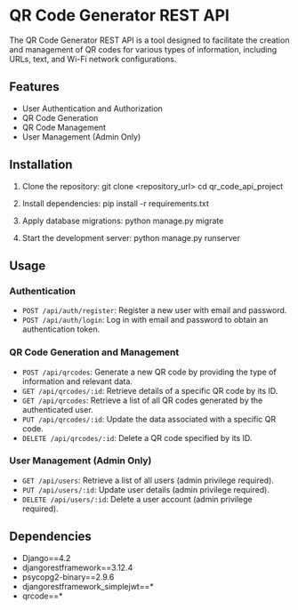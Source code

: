 # QR Code Generator REST API

The QR Code Generator REST API is a tool designed to facilitate the creation and management of QR codes for various types of information, including URLs, text, and Wi-Fi network configurations. 

## Features

- User Authentication and Authorization
- QR Code Generation
- QR Code Management
- User Management (Admin Only)

## Installation

1. Clone the repository:
git clone <repository_url>
cd qr_code_api_project

3. Install dependencies:
pip install -r requirements.txt

4. Apply database migrations:
python manage.py migrate

5. Start the development server:
python manage.py runserver

## Usage

### Authentication

- `POST /api/auth/register`: Register a new user with email and password.
- `POST /api/auth/login`: Log in with email and password to obtain an authentication token.

### QR Code Generation and Management

- `POST /api/qrcodes`: Generate a new QR code by providing the type of information and relevant data.
- `GET /api/qrcodes/:id`: Retrieve details of a specific QR code by its ID.
- `GET /api/qrcodes`: Retrieve a list of all QR codes generated by the authenticated user.
- `PUT /api/qrcodes/:id`: Update the data associated with a specific QR code.
- `DELETE /api/qrcodes/:id`: Delete a QR code specified by its ID.

### User Management (Admin Only)

- `GET /api/users`: Retrieve a list of all users (admin privilege required).
- `PUT /api/users/:id`: Update user details (admin privilege required).
- `DELETE /api/users/:id`: Delete a user account (admin privilege required).

## Dependencies

- Django==4.2
- djangorestframework==3.12.4
- psycopg2-binary==2.9.6
- djangorestframework_simplejwt==*
- qrcode==*


